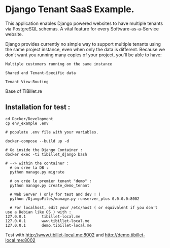 # Django Tenant SaaS Example.

This application enables Django powered websites to have multiple tenants via PostgreSQL schemas. A vital feature for every Software-as-a-Service website.

Django provides currently no simple way to support multiple tenants using the same project instance, even when only the data is different. Because we don’t want you running many copies of your project, you’ll be able to have:

    Multiple customers running on the same instance

    Shared and Tenant-Specific data

    Tenant View-Routing
    
Base of TiBillet.re


## Installation for test :

```shell
cd Docker/Development
cp env_example .env

# populate .env file with your variables.

docker-compose --build up -d

# Go inside the Django Container :
docker exec -ti tibillet_django bash

# --> within the container :
  # on crée la DB :
  python manage.py migrate
  
  # on crée le premier tenant "demo" :
  python manage.py create_demo_tenant
  
  # Web Server ( only for test and dev ! )
  python /DjangoFiles/manage.py runserver_plus 0.0.0.0:8002
   
  # For localhost, edit your /etc/host ( or equivalent if you don't use a Debian like OS ) with :
127.0.0.1       tibillet-local.me
127.0.0.1       www.tibillet-local.me
127.0.0.1       demo.tibillet-local.me
```

Test with http://www.tibillet-local.me:8002 and http://demo.tibillet-local.me:8002

